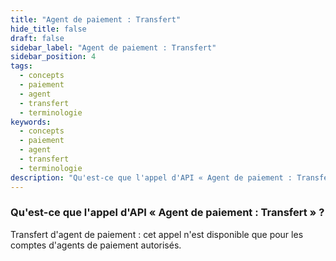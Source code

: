 ```yaml
---
title: "Agent de paiement : Transfert"
hide_title: false
draft: false
sidebar_label: "Agent de paiement : Transfert"
sidebar_position: 4
tags:
  - concepts
  - paiement
  - agent
  - transfert
  - terminologie
keywords:
  - concepts
  - paiement
  - agent
  - transfert
  - terminologie
description: "Qu'est-ce que l'appel d'API « Agent de paiement : Transfert » ?"
---
```


### Qu'est-ce que l'appel d'API « Agent de paiement : Transfert » ?

Transfert d'agent de paiement : cet appel n'est disponible que pour les comptes d'agents de paiement autorisés.
